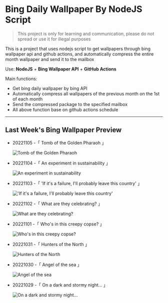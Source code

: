 # Bing Daily Wallpaper By NodeJS Script

> This project is only for learning and communication, please do not spread or use it for illegal purposes

This is a project that uses nodejs script to get wallpapers through bing wallpaper api and github actions, and automatically compress the entire month wallpaper and send it to the mailbox

Use: **NodeJS** + **Bing Wallpaper API** + **GitHub Actions**

Main functions:

- Get bing daily wallpaper by bing API
- Automatically compress all wallpapers of the previous month on the 1st of each month
- Send the compressed package to the specified mailbox
- All above function base on github actions schedule

---

## Last Week's Bing Wallpaper Preview

- 20221105 -「 Tomb of the Golden Pharaoh 」 
  ![Tomb of the Golden Pharaoh](https://bing.com/th?id=OHR.Deities_EN-US8555427337_UHD.jpg&rf=LaDigue_UHD.jpg&pid=hp&w=3840&h=2160&rs=1&c=4)
- 20221104 -「 An experiment in sustainability 」 
  ![An experiment in sustainability](https://bing.com/th?id=OHR.AmboseliBioshere_EN-US9391999022_UHD.jpg&rf=LaDigue_UHD.jpg&pid=hp&w=3840&h=2160&rs=1&c=4)
- 20221103 -「 'If it's a failure, I'll probably leave this country' 」 
  !['If it's a failure, I'll probably leave this country'](https://bing.com/th?id=OHR.SpruceGoose_EN-US0021752220_UHD.jpg&rf=LaDigue_UHD.jpg&pid=hp&w=3840&h=2160&rs=1&c=4)
- 20221102 -「 What are they celebrating? 」 
  ![What are they celebrating?](https://bing.com/th?id=OHR.Calacas_EN-US6430903741_UHD.jpg&rf=LaDigue_UHD.jpg&pid=hp&w=3840&h=2160&rs=1&c=4)
- 20221101 -「 Who's in this creepy copse? 」 
  ![Who's in this creepy copse?](https://bing.com/th?id=OHR.WychwoodForest_EN-US6378774990_UHD.jpg&rf=LaDigue_UHD.jpg&pid=hp&w=3840&h=2160&rs=1&c=4)
- 20221031 -「 Hunters of the North 」 
  ![Hunters of the North](https://bing.com/th?id=OHR.SealRiver_EN-US6267835630_UHD.jpg&rf=LaDigue_UHD.jpg&pid=hp&w=3840&h=2160&rs=1&c=4)
- 20221030 -「 Angel of the sea 」 
  ![Angel of the sea](https://bing.com/th?id=OHR.SeaAngel_EN-US5531672696_UHD.jpg&rf=LaDigue_UHD.jpg&pid=hp&w=3840&h=2160&rs=1&c=4)
- 20221029 -「 On a dark and stormy night... 」 
  ![On a dark and stormy night...](https://bing.com/th?id=OHR.FrankensteinFriday_EN-US3119113489_UHD.jpg&rf=LaDigue_UHD.jpg&pid=hp&w=3840&h=2160&rs=1&c=4)